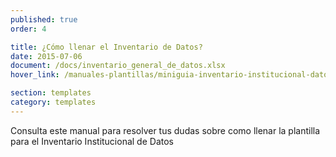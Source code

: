 ```yaml
---
published: true
order: 4

title: ¿Cómo llenar el Inventario de Datos?
date: 2015-07-06
document: /docs/inventario_general_de_datos.xlsx
hover_link: /manuales-plantillas/miniguia-inventario-institucional-datos.html

section: templates
category: templates
---
```


Consulta este manual para resolver tus dudas sobre como llenar la plantilla para el Inventario Institucional de Datos
